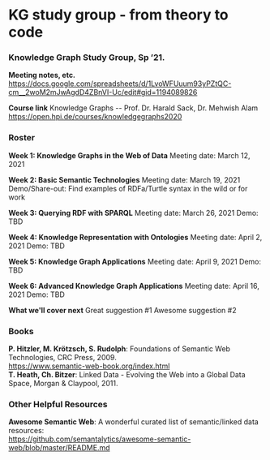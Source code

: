 
KG study group - from theory to code
====================================

### Knowledge Graph Study Group, Sp ’21.  

**Meeting notes, etc.**
https://docs.google.com/spreadsheets/d/1LvoWFUuum93yPZtQC-cm__2woM2mJwAgdD4ZBnVI-Uc/edit#gid=1194089826

**Course link**
Knowledge Graphs --  Prof. Dr. Harald Sack, Dr. Mehwish Alam
https://open.hpi.de/courses/knowledgegraphs2020

### Roster
**Week 1: Knowledge Graphs in the Web of Data**
Meeting date: March 12, 2021

**Week 2: Basic Semantic Technologies**
Meeting date: March 19, 2021
Demo/Share-out: Find examples of RDFa/Turtle syntax in the wild or for work

**Week 3: Querying RDF with SPARQL**
Meeting date: March 26, 2021
Demo: TBD

**Week 4: Knowledge Representation with Ontologies**
Meeting date: April 2, 2021
Demo: TBD

**Week 5: Knowledge Graph Applications**
Meeting date: April 9, 2021
Demo: TBD

**Week 6: Advanced Knowledge Graph Applications**
Meeting date: April 16, 2021
Demo: TBD

**What we'll cover next**
Great suggestion #1
Awesome suggestion #2

### Books

**P. Hitzler, M. Krötzsch, S. Rudolph**: Foundations of Semantic Web
Technologies, CRC Press, 2009.    
https://www.semantic-web-book.org/index.html    
**T. Heath, Ch. Bitzer**: Linked Data - Evolving the Web into a Global Data
Space, Morgan & Claypool, 2011.

### Other Helpful Resources

**Awesome Semantic Web**: A wonderful curated list of semantic/linked data resources:    
https://github.com/semantalytics/awesome-semantic-web/blob/master/README.md
